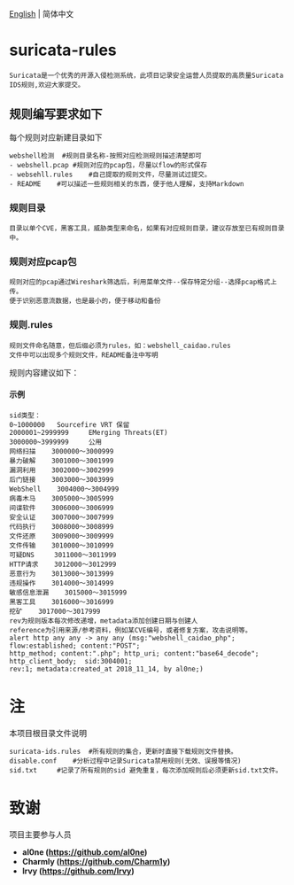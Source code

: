 [English](./README.md) | 简体中文
# suricata-rules
	Suricata是一个优秀的开源入侵检测系统，此项目记录安全运营人员提取的高质量Suricata IDS规则,欢迎大家提交。 

## 规则编写要求如下
每个规则对应新建目录如下

	webshell检测	#规则目录名称-按照对应检测规则描述清楚即可
	- webshell.pcap	#规则对应的pcap包，尽量以flow的形式保存
	- websehll.rules	#自己提取的规则文件，尽量测试过提交。
	- README	#可以描述一些规则相关的东西，便于他人理解，支持Markdown

### 规则目录
	目录以单个CVE，黑客工具，威胁类型来命名，如果有对应规则目录，建议存放至已有规则目录中。

### 规则对应pcap包
	规则对应的pcap通过Wireshark筛选后，利用菜单文件--保存特定分组--选择pcap格式上传。
	便于识别恶意流数据，也是最小的，便于移动和备份

### 规则.rules
	规则文件命名随意，但后缀必须为rules，如：webshell_caidao.rules
	文件中可以出现多个规则文件，README备注中写明
规则内容建议如下：
#### 示例
	sid类型：
	0~1000000   Sourcefire VRT 保留
	2000001~2999999     EMerging Threats(ET)
	3000000~3999999     公用
	网络扫描    3000000～3000999
	暴力破解    3001000～3001999
	漏洞利用    3002000～3002999
	后门链接    3003000～3003999
	WebShell    3004000～3004999
	病毒木马    3005000～3005999
	间谍软件    3006000～3006999
	安全认证    3007000～3007999
	代码执行    3008000～3008999
	文件还原    3009000～3009999
	文件传输    3010000～3010999
	可疑DNS     3011000～3011999
	HTTP请求    3012000～3012999
	恶意行为    3013000～3013999
	违规操作    3014000～3014999
	敏感信息泄漏    3015000～3015999
	黑客工具    3016000～3016999
	挖矿    3017000～3017999
	rev为规则版本每次修改递增，metadata添加创建日期与创建人
	reference为引用来源/参考资料，例如某CVE编号，或者修复方案，攻击说明等。
	alert http any any -> any any (msg:"webshell_caidao_php"; flow:established; content:"POST";
    http_method; content:".php"; http_uri; content:"base64_decode"; http_client_body;  sid:3004001; 
    rev:1; metadata:created_at 2018_11_14, by al0ne;)

# 注
本项目根目录文件说明

	suricata-ids.rules	#所有规则的集合，更新时直接下载规则文件替换。
	disable.conf	#分析过程中记录Suricata禁用规则(无效、误报等情况)
	sid.txt 	#记录了所有规则的sid 避免重复，每次添加规则后必须更新sid.txt文件。

# 致谢
项目主要参与人员
- **al0ne (https://github.com/al0ne)**
- **Charmly  (https://github.com/Charm1y)**
- **lrvy (https://github.com/lrvy)**

